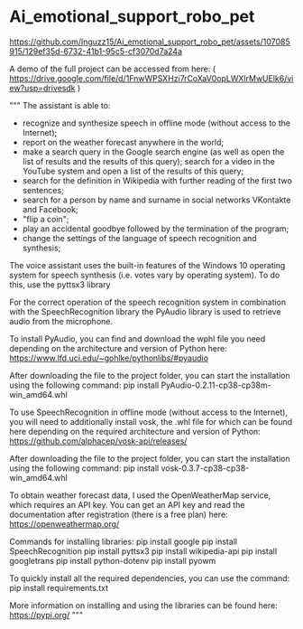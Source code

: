 # Ai_emotional_support_robo_pet

https://github.com/Inguzz15/Ai_emotional_support_robo_pet/assets/107085915/129ef35d-6732-41b1-95c5-cf3070d7a24a


A demo of the full project can be accessed from here:
( https://drive.google.com/file/d/1FnwWPSXHzi7rCoXaV0opLWXlrMwUElk6/view?usp=drivesdk )

"""
The assistant is able to:
* recognize and synthesize speech in offline mode (without access to the Internet);
* report on the weather forecast anywhere in the world;
* make a search query in the Google search engine
  (as well as open the list of results and the results of this query);
search for a video in the YouTube system and open a list of the results of this query;
* search for the definition in Wikipedia with further reading of the first two sentences;
* search for a person by name and surname in social networks VKontakte and Facebook;
* "flip a coin";
* play an accidental goodbye followed by the termination of the program;
* change the settings of the language of speech recognition and synthesis;

The voice assistant uses the built-in features of the Windows 10 operating system for speech synthesis
(i.e. votes vary by operating system). To do this, use the pyttsx3 library


For the correct operation of the speech recognition system in combination with the SpeechRecognition library
the PyAudio library is used to retrieve audio from the microphone.

To install PyAudio, you can find and download the wphl file you need depending on the architecture and version of Python here:
https://www.lfd.uci.edu/~gohlke/pythonlibs/#pyaudio


After downloading the file to the project folder, you can start the installation using the following command:
pip install PyAudio-0.2.11-cp38-cp38m-win_amd64.whl

To use SpeechRecognition in offline mode (without access to the Internet), you will need to additionally install
vosk, the .whl file for which can be found here depending on the required architecture and version of Python:
https://github.com/alphacep/vosk-api/releases/

After downloading the file to the project folder, you can start the installation using the following command:
pip install vosk-0.3.7-cp38-cp38-win_amd64.whl

To obtain weather forecast data, I used the OpenWeatherMap service, which requires an API key.
You can get an API key and read the documentation after registration (there is a free plan) here:
https://openweathermap.org/

Commands for installing libraries:
pip install google
pip install SpeechRecognition
pip install pyttsx3
pip install wikipedia-api
pip install googletrans
pip install python-dotenv
pip install pyowm


To quickly install all the required dependencies, you can use the command:
pip install requirements.txt

More information on installing and using the libraries can be found here:
https://pypi.org/
"""

